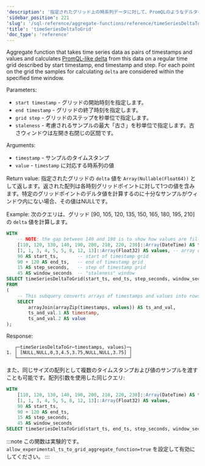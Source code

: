 ```yaml
---
'description': '指定されたグリッド上の時系列データに対して、PromQLのようなデルタを計算する集約関数。'
'sidebar_position': 221
'slug': '/sql-reference/aggregate-functions/reference/timeSeriesDeltaToGrid'
'title': 'timeSeriesDeltaToGrid'
'doc_type': 'reference'
---
```


Aggregate function that takes time series data as pairs of timestamps and values and calculates [PromQL-like delta](https://prometheus.io/docs/prometheus/latest/querying/functions/#delta) from this data on a regular time grid described by start timestamp, end timestamp and step. For each point on the grid the samples for calculating `delta` are considered within the specified time window.

Parameters:
- `start timestamp` - グリッドの開始時刻を指定します。
- `end timestamp` - グリッドの終了時刻を指定します。
- `grid step` - グリッドのステップを秒単位で指定します。
- `staleness` - 考慮されるサンプルの最大「古さ」を秒単位で指定します。古さウィンドウは左開き右閉じの区間です。

Arguments:
- `timestamp` - サンプルのタイムスタンプ
- `value` - `timestamp` に対応する時系列の値

Return value:
指定されたグリッドの `delta` 値を `Array(Nullable(Float64))` として返します。返された配列は各時刻グリッドポイントに対して1つの値を含みます。特定のグリッドポイントのデルタ値を計算するのに十分なサンプルがウィンドウ内にない場合、その値はNULLです。

Example:
次のクエリは、グリッド [90, 105, 120, 135, 150, 165, 180, 195, 210] の `delta` 値を計算します。

```sql
WITH
    -- NOTE: the gap between 140 and 190 is to show how values are filled for ts = 150, 165, 180 according to window parameter
    [110, 120, 130, 140, 190, 200, 210, 220, 230]::Array(DateTime) AS timestamps,
    [1, 1, 3, 4, 5, 5, 8, 12, 13]::Array(Float32) AS values, -- array of values corresponding to timestamps above
    90 AS start_ts,       -- start of timestamp grid
    90 + 120 AS end_ts,   -- end of timestamp grid
    15 AS step_seconds,   -- step of timestamp grid
    45 AS window_seconds  -- "staleness" window
SELECT timeSeriesDeltaToGrid(start_ts, end_ts, step_seconds, window_seconds)(timestamp, value)
FROM
(
    -- This subquery converts arrays of timestamps and values into rows of `timestamp`, `value`
    SELECT
        arrayJoin(arrayZip(timestamps, values)) AS ts_and_val,
        ts_and_val.1 AS timestamp,
        ts_and_val.2 AS value
);
```

Response:

```response
   ┌─timeSeriesDeltaToGr⋯timestamps, values)─┐
1. │ [NULL,NULL,0,3,4.5,3.75,NULL,NULL,3.75] │
   └─────────────────────────────────────────┘
```

また、同じサイズの配列として複数のタイムスタンプおよび値のサンプルを渡すことも可能です。配列引数を使用した同じクエリ:

```sql
WITH
    [110, 120, 130, 140, 190, 200, 210, 220, 230]::Array(DateTime) AS timestamps,
    [1, 1, 3, 4, 5, 5, 8, 12, 13]::Array(Float32) AS values,
    90 AS start_ts,
    90 + 120 AS end_ts,
    15 AS step_seconds,
    45 AS window_seconds
SELECT timeSeriesDeltaToGrid(start_ts, end_ts, step_seconds, window_seconds)(timestamps, values);
```

:::note
この関数は実験的です。`allow_experimental_ts_to_grid_aggregate_function=true` を設定して有効にしてください。
:::
